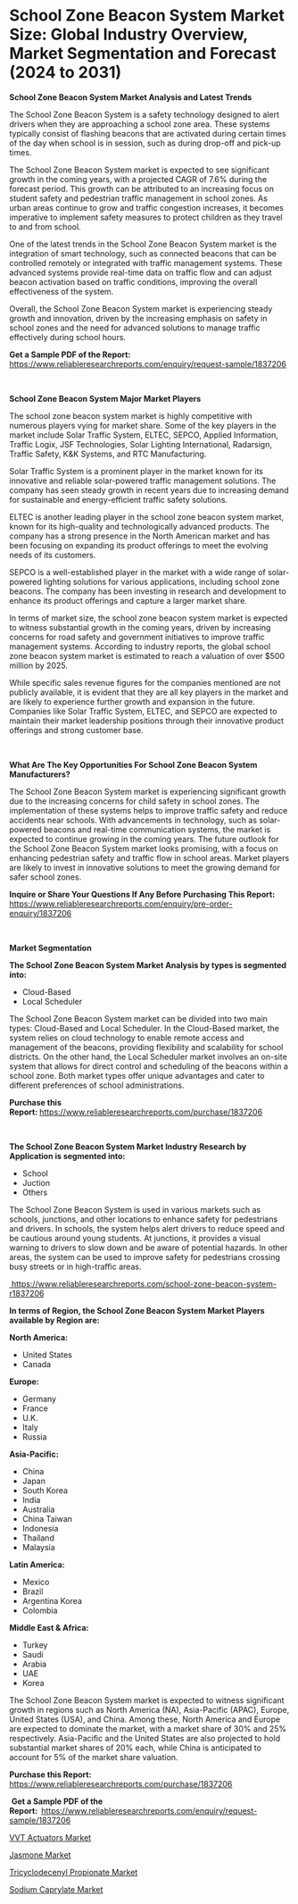<p><h1>School Zone Beacon System Market Size: Global Industry Overview, Market Segmentation and Forecast (2024 to 2031)</h1></p><p><strong>School Zone Beacon System Market Analysis and Latest Trends</strong></p>
<p><p>The School Zone Beacon System is a safety technology designed to alert drivers when they are approaching a school zone area. These systems typically consist of flashing beacons that are activated during certain times of the day when school is in session, such as during drop-off and pick-up times.</p><p>The School Zone Beacon System market is expected to see significant growth in the coming years, with a projected CAGR of 7.6% during the forecast period. This growth can be attributed to an increasing focus on student safety and pedestrian traffic management in school zones. As urban areas continue to grow and traffic congestion increases, it becomes imperative to implement safety measures to protect children as they travel to and from school.</p><p>One of the latest trends in the School Zone Beacon System market is the integration of smart technology, such as connected beacons that can be controlled remotely or integrated with traffic management systems. These advanced systems provide real-time data on traffic flow and can adjust beacon activation based on traffic conditions, improving the overall effectiveness of the system.</p><p>Overall, the School Zone Beacon System market is experiencing steady growth and innovation, driven by the increasing emphasis on safety in school zones and the need for advanced solutions to manage traffic effectively during school hours.</p></p>
<p><strong>Get a Sample PDF of the Report:&nbsp;</strong> <a href="https://www.reliableresearchreports.com/enquiry/request-sample/1837206">https://www.reliableresearchreports.com/enquiry/request-sample/1837206</a></p>
<p>&nbsp;</p>
<p><strong>School Zone Beacon System Major Market Players</strong></p>
<p><p>The school zone beacon system market is highly competitive with numerous players vying for market share. Some of the key players in the market include Solar Traffic System, ELTEC, SEPCO, Applied Information, Traffic Logix, JSF Technologies, Solar Lighting International, Radarsign, Traffic Safety, K&K Systems, and RTC Manufacturing.</p><p>Solar Traffic System is a prominent player in the market known for its innovative and reliable solar-powered traffic management solutions. The company has seen steady growth in recent years due to increasing demand for sustainable and energy-efficient traffic safety solutions.</p><p>ELTEC is another leading player in the school zone beacon system market, known for its high-quality and technologically advanced products. The company has a strong presence in the North American market and has been focusing on expanding its product offerings to meet the evolving needs of its customers.</p><p>SEPCO is a well-established player in the market with a wide range of solar-powered lighting solutions for various applications, including school zone beacons. The company has been investing in research and development to enhance its product offerings and capture a larger market share.</p><p>In terms of market size, the school zone beacon system market is expected to witness substantial growth in the coming years, driven by increasing concerns for road safety and government initiatives to improve traffic management systems. According to industry reports, the global school zone beacon system market is estimated to reach a valuation of over $500 million by 2025.</p><p>While specific sales revenue figures for the companies mentioned are not publicly available, it is evident that they are all key players in the market and are likely to experience further growth and expansion in the future. Companies like Solar Traffic System, ELTEC, and SEPCO are expected to maintain their market leadership positions through their innovative product offerings and strong customer base.</p></p>
<p>&nbsp;</p>
<p><strong>What Are The Key Opportunities For School Zone Beacon System Manufacturers?</strong></p>
<p><p>The School Zone Beacon System market is experiencing significant growth due to the increasing concerns for child safety in school zones. The implementation of these systems helps to improve traffic safety and reduce accidents near schools. With advancements in technology, such as solar-powered beacons and real-time communication systems, the market is expected to continue growing in the coming years. The future outlook for the School Zone Beacon System market looks promising, with a focus on enhancing pedestrian safety and traffic flow in school areas. Market players are likely to invest in innovative solutions to meet the growing demand for safer school zones.</p></p>
<p><strong>Inquire or Share Your Questions If Any Before Purchasing This Report:</strong> <a href="https://www.reliableresearchreports.com/enquiry/pre-order-enquiry/1837206">https://www.reliableresearchreports.com/enquiry/pre-order-enquiry/1837206</a></p>
<p>&nbsp;</p>
<p><strong>Market Segmentation</strong></p>
<p><strong>The School Zone Beacon System Market Analysis by types is segmented into:</strong></p>
<p><ul><li>Cloud-Based</li><li>Local Scheduler</li></ul></p>
<p><p>The School Zone Beacon System market can be divided into two main types: Cloud-Based and Local Scheduler. In the Cloud-Based market, the system relies on cloud technology to enable remote access and management of the beacons, providing flexibility and scalability for school districts. On the other hand, the Local Scheduler market involves an on-site system that allows for direct control and scheduling of the beacons within a school zone. Both market types offer unique advantages and cater to different preferences of school administrations.</p></p>
<p><strong>Purchase this Report:&nbsp;</strong><a href="https://www.reliableresearchreports.com/purchase/1837206">https://www.reliableresearchreports.com/purchase/1837206</a></p>
<p>&nbsp;</p>
<p><strong>The School Zone Beacon System Market Industry Research by Application is segmented into:</strong></p>
<p><ul><li>School</li><li>Juction</li><li>Others</li></ul></p>
<p><p>The School Zone Beacon System is used in various markets such as schools, junctions, and other locations to enhance safety for pedestrians and drivers. In schools, the system helps alert drivers to reduce speed and be cautious around young students. At junctions, it provides a visual warning to drivers to slow down and be aware of potential hazards. In other areas, the system can be used to improve safety for pedestrians crossing busy streets or in high-traffic areas.</p></p>
<p><a href="https://www.reliableresearchreports.com/school-zone-beacon-system-r1837206">&nbsp;https://www.reliableresearchreports.com/school-zone-beacon-system-r1837206</a></p>
<p><strong>In terms of Region, the School Zone Beacon System Market Players available by Region are:</strong></p>
<p>
    <p> <strong> North America: </strong>
        <ul>
            <li>United States</li>
            <li>Canada</li>
        </ul>
        </p> 
    <p> <strong> Europe: </strong>
        <ul>
            <li>Germany</li>
            <li>France</li>
            <li>U.K.</li>
            <li>Italy</li>
            <li>Russia</li>
        </ul>
        </p> 
    <p> <strong> Asia-Pacific: </strong>
        <ul>
            <li>China</li>
            <li>Japan</li>
            <li>South Korea</li>
            <li>India</li>
            <li>Australia</li>
            <li>China Taiwan</li>
            <li>Indonesia</li>
            <li>Thailand</li>
            <li>Malaysia</li>
        </ul>
        </p> 
    <p> <strong> Latin America: </strong>
        <ul>
            <li>Mexico</li>
            <li>Brazil</li>
            <li>Argentina Korea</li>
            <li>Colombia</li>
        </ul>
        </p> 
    <p> <strong> Middle East & Africa: </strong>
        <ul>
            <li>Turkey</li>
            <li>Saudi</li>
            <li>Arabia</li>
            <li>UAE</li>
            <li>Korea</li>
        </ul>
    </p>
    </p>
<p><p>The School Zone Beacon System market is expected to witness significant growth in regions such as North America (NA), Asia-Pacific (APAC), Europe, United States (USA), and China. Among these, North America and Europe are expected to dominate the market, with a market share of 30% and 25% respectively. Asia-Pacific and the United States are also projected to hold substantial market shares of 20% each, while China is anticipated to account for 5% of the market share valuation.</p></p>
<p><strong>Purchase this Report: </strong><a href="https://www.reliableresearchreports.com/purchase/1837206">https://www.reliableresearchreports.com/purchase/1837206</a></p>
<p>&nbsp;<strong>Get a Sample PDF of the Report:&nbsp;&nbsp;</strong><a href="https://www.reliableresearchreports.com/enquiry/request-sample/1837206">https://www.reliableresearchreports.com/enquiry/request-sample/1837206</a></p>
<p><strong></strong></p>
<p><p><a href="https://view.publitas.com/reportprime-1/vvt-actuators-market-share-evolution-and-market-growth-trends-2024-2031/">VVT Actuators Market</a></p><p><a href="https://thundering-castanet-c65.notion.site/Jasmone-Market-Report-Reveals-the-Latest-Trends-And-Growth-Opportunities-of-this-Market-e22cad02065c4b349d701c23c3819476">Jasmone Market</a></p><p><a href="https://bubble-tree-ea4.notion.site/Tricyclodecenyl-Propionate-Market-Insight-Market-Trends-Growth-Forecasted-from-2024-TO-2031-72e61c571c864a0b9fde42fe6f30ea1a">Tricyclodecenyl Propionate Market</a></p><p><a href="https://bubble-tree-ea4.notion.site/Sodium-Caprylate-Market-Furnishes-Information-on-Market-Share-Market-Trends-and-Market-Growth-e450cfeae5fc49e79aeef3e58db58fa9">Sodium Caprylate Market</a></p></p>